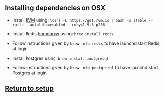 ## Installing dependencies on OSX

* Install [RVM](https://rvm.io/) using:
  `\curl -L https://get.rvm.io | bash -s stable --rails --autolibs=enabled --ruby=1.9.3-p286`

* Install Redis [homebrew](http://mxcl.github.io/homebrew/) using:
  `brew install redis`

* Follow instructions given by `brew info redis` to have launchd start Redis at login

* Install Postgres using:
`brew install postgresql`

* Follow instructions given by `brew info postgresql` to have launchd start Postgres at login

## [Return to setup](/README.md#get-geefu)
